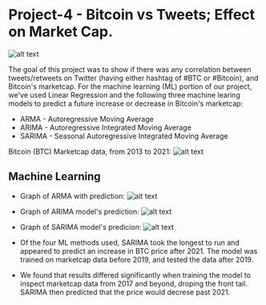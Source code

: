 # Project-4 - Bitcoin vs Tweets; Effect on Market Cap. 

![alt text](https://github.com/agarcia0991/Project-4/blob/master/Resources/pexels-david-mcbee-730564.jpg?raw=true)

The goal of this project was to show if there was any correlation between tweets/retweets on Twitter (having either hashtag of #BTC or #Bitcoin), and Bitcoin's marketcap. For the machine learning (ML) portion of our project, we've used Linear Regression and the following three machine learing models to predict a future increase or decrease in Bitcoin's marketcap:
* ARMA - Autoregressive Moving Average
* ARIMA - Autoregressive Integrated Moving Average
* SARIMA - Seasonal Autoregressive Integrated Moving Average

Bitcoin (BTC) Marketcap data, from 2013 to 2021:
![alt text](https://github.com/agarcia0991/Project-4/blob/master/Images/all_data.PNG?raw=true)

## Machine Learning 

* Graph of ARMA with prediction:
![alt text](https://github.com/agarcia0991/Project-4/blob/master/Images/Predictions.PNG?raw=true)

* Graph of ARIMA model's prediction:
![alt text](https://github.com/agarcia0991/Project-4/blob/master/Images/ARIMA.PNG?raw=true)

* Graph of SARIMA model's predicion:
![alt text](https://github.com/agarcia0991/Project-4/blob/master/Images/SARIMA.PNG?raw=true)

* Of the four ML methods used, SARIMA took the longest to run and appeared to predict an increase in BTC price after 2021. The model was trained on marketcap data before 2019,
and tested the data after 2019. 

* We found that results differed significantly when training the model to inspect marketcap data from 2017 and beyond, droping the front tail. 
SARIMA then predicted that the price would decrese past 2021. 
